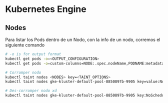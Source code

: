 # Kubernetes Engine

## Nodes

Para listar los Pods dentro de un Nodo, con la info de un nodo, corremos el siguiente comando

``` bash
# -o is for output format
kubectl get pods -o=<OUTPUT_CONFIGURATION>
kubectl get pods -o=custom-columns=NODE:.spec.nodeName,PODNAME:metadata.name

# Corromper nodo
kubectl taint nodes <NODES> key=<TAINT_OPTIONS>
kubectl taint nodes gke-kluster-default-pool-8850897b-9905 key=value:NoSchedule

# Des-corromper nodo xd
kubectl taint nodes gke-kluster-default-pool-8850897b-9905 key:NoSchedule-
```
